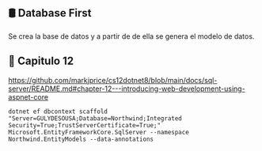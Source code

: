 ﻿## 🛢 Database First
Se crea la base de datos y a partir de de ella se genera el modelo de datos.

## 📘 Capitulo 12
https://github.com/markjprice/cs12dotnet8/blob/main/docs/sql-server/README.md#chapter-12---introducing-web-development-using-aspnet-core

```pws
dotnet ef dbcontext scaffold "Server=GULYDESOUSA;Database=Northwind;Integrated Security=True;TrustServerCertificate=True;" Microsoft.EntityFrameworkCore.SqlServer --namespace Northwind.EntityModels --data-annotations
```